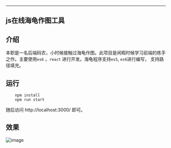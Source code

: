 
---
js在线海龟作图工具
---

## 介绍
本职是一名后端码农，小时候接触过海龟作图。此项目是闲暇时候学习前端的练手之作。主要使用`es6` ，`react` 进行开发。海龟程序支持`es5`, `es6`进行编写，
支持路径填充。

## 运行
```
    npm install 
    npm run start
```
随后访问 http://localhost:3000/ 即可。

## 效果
![image](https://github.com/KingkongWang/js-logo-online/blob/master/public/favicon.ico)

